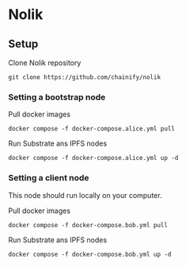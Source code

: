 # Nolik


## Setup
Clone Nolik repository
 
`git clone https://github.com/chainify/nolik`

### Setting a bootstrap node
 
Pull docker images
 
`docker compose -f docker-compose.alice.yml pull`

Run Substrate ans IPFS nodes

`docker compose -f docker-compose.alice.yml up -d`

### Setting a client node
This node should run locally on your computer.

Pull docker images

`docker compose -f docker-compose.bob.yml pull`

Run Substrate ans IPFS nodes

`docker compose -f docker-compose.bob.yml up -d`
